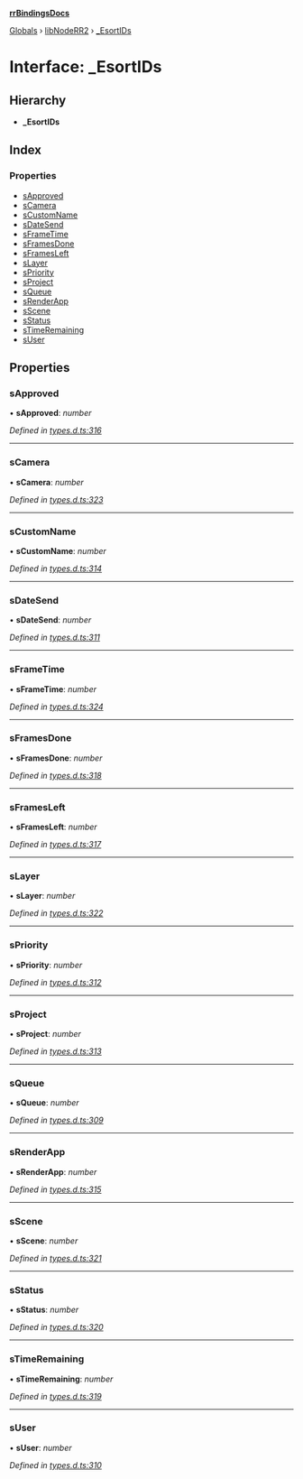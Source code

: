 **[rrBindingsDocs](../README.md)**

[Globals](../README.md) › [libNodeRR2](../modules/libnoderr2.md) › [_EsortIDs](libnoderr2._esortids.md)

# Interface: _EsortIDs

## Hierarchy

* **_EsortIDs**

## Index

### Properties

* [sApproved](libnoderr2._esortids.md#sapproved)
* [sCamera](libnoderr2._esortids.md#scamera)
* [sCustomName](libnoderr2._esortids.md#scustomname)
* [sDateSend](libnoderr2._esortids.md#sdatesend)
* [sFrameTime](libnoderr2._esortids.md#sframetime)
* [sFramesDone](libnoderr2._esortids.md#sframesdone)
* [sFramesLeft](libnoderr2._esortids.md#sframesleft)
* [sLayer](libnoderr2._esortids.md#slayer)
* [sPriority](libnoderr2._esortids.md#spriority)
* [sProject](libnoderr2._esortids.md#sproject)
* [sQueue](libnoderr2._esortids.md#squeue)
* [sRenderApp](libnoderr2._esortids.md#srenderapp)
* [sScene](libnoderr2._esortids.md#sscene)
* [sStatus](libnoderr2._esortids.md#sstatus)
* [sTimeRemaining](libnoderr2._esortids.md#stimeremaining)
* [sUser](libnoderr2._esortids.md#suser)

## Properties

###  sApproved

• **sApproved**: *number*

*Defined in [types.d.ts:316](https://github.com/Novalis15/rrBindings/blob/33d8d78/nodeJS/lx64/v6/types.d.ts#L316)*

___

###  sCamera

• **sCamera**: *number*

*Defined in [types.d.ts:323](https://github.com/Novalis15/rrBindings/blob/33d8d78/nodeJS/lx64/v6/types.d.ts#L323)*

___

###  sCustomName

• **sCustomName**: *number*

*Defined in [types.d.ts:314](https://github.com/Novalis15/rrBindings/blob/33d8d78/nodeJS/lx64/v6/types.d.ts#L314)*

___

###  sDateSend

• **sDateSend**: *number*

*Defined in [types.d.ts:311](https://github.com/Novalis15/rrBindings/blob/33d8d78/nodeJS/lx64/v6/types.d.ts#L311)*

___

###  sFrameTime

• **sFrameTime**: *number*

*Defined in [types.d.ts:324](https://github.com/Novalis15/rrBindings/blob/33d8d78/nodeJS/lx64/v6/types.d.ts#L324)*

___

###  sFramesDone

• **sFramesDone**: *number*

*Defined in [types.d.ts:318](https://github.com/Novalis15/rrBindings/blob/33d8d78/nodeJS/lx64/v6/types.d.ts#L318)*

___

###  sFramesLeft

• **sFramesLeft**: *number*

*Defined in [types.d.ts:317](https://github.com/Novalis15/rrBindings/blob/33d8d78/nodeJS/lx64/v6/types.d.ts#L317)*

___

###  sLayer

• **sLayer**: *number*

*Defined in [types.d.ts:322](https://github.com/Novalis15/rrBindings/blob/33d8d78/nodeJS/lx64/v6/types.d.ts#L322)*

___

###  sPriority

• **sPriority**: *number*

*Defined in [types.d.ts:312](https://github.com/Novalis15/rrBindings/blob/33d8d78/nodeJS/lx64/v6/types.d.ts#L312)*

___

###  sProject

• **sProject**: *number*

*Defined in [types.d.ts:313](https://github.com/Novalis15/rrBindings/blob/33d8d78/nodeJS/lx64/v6/types.d.ts#L313)*

___

###  sQueue

• **sQueue**: *number*

*Defined in [types.d.ts:309](https://github.com/Novalis15/rrBindings/blob/33d8d78/nodeJS/lx64/v6/types.d.ts#L309)*

___

###  sRenderApp

• **sRenderApp**: *number*

*Defined in [types.d.ts:315](https://github.com/Novalis15/rrBindings/blob/33d8d78/nodeJS/lx64/v6/types.d.ts#L315)*

___

###  sScene

• **sScene**: *number*

*Defined in [types.d.ts:321](https://github.com/Novalis15/rrBindings/blob/33d8d78/nodeJS/lx64/v6/types.d.ts#L321)*

___

###  sStatus

• **sStatus**: *number*

*Defined in [types.d.ts:320](https://github.com/Novalis15/rrBindings/blob/33d8d78/nodeJS/lx64/v6/types.d.ts#L320)*

___

###  sTimeRemaining

• **sTimeRemaining**: *number*

*Defined in [types.d.ts:319](https://github.com/Novalis15/rrBindings/blob/33d8d78/nodeJS/lx64/v6/types.d.ts#L319)*

___

###  sUser

• **sUser**: *number*

*Defined in [types.d.ts:310](https://github.com/Novalis15/rrBindings/blob/33d8d78/nodeJS/lx64/v6/types.d.ts#L310)*